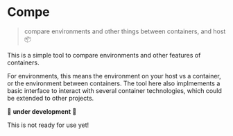 # Compe

> compare environments and other things between containers, and host 📦️

This is a simple tool to compare environments and other features of containers. 

For environments, this means the environment on your host vs a container, or the environment between containers. The tool here also implmements
a basic interface to interact with several container technologies, which could
be extended to other projects.

🚧️ **under development** 🚧️

This is not ready for use yet!
